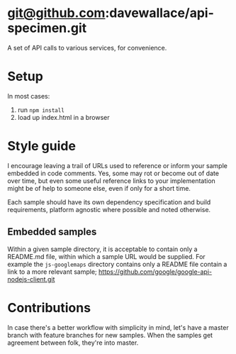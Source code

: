 # git@github.com:davewallace/api-specimen.git
A set of API calls to various services, for convenience.

# Setup

In most cases:
1. run `npm install`
2. load up index.html in a browser

# Style guide

I encourage leaving a trail of URLs used to reference or inform your sample
embedded in code comments. Yes, some may rot or become out of date over time,
but even some useful reference links to your implementation might be of help to
someone else, even if only for a short time.

Each sample should have its own dependency specification and build requirements,
platform agnostic where possible and noted otherwise.

## Embedded samples

Within a given sample directory, it is acceptable to contain only a README.md
file, within which a sample URL would be supplied. For example the
`js-googlemaps` directory contains only a README file contain a link to a
more relevant sample; https://github.com/google/google-api-nodejs-client.git

# Contributions

In case there's a better workflow with simplicity in mind, let's have a master
branch with feature branches for new samples. When the samples get agreement
between folk, they're into master.

